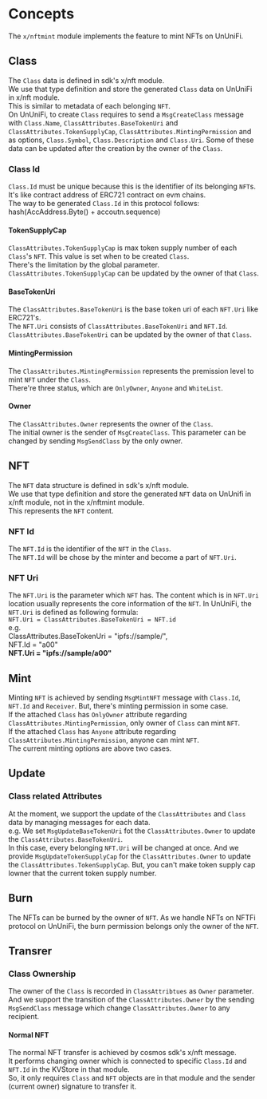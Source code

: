# Concepts

The `x/nftmint` module implements the feature to mint NFTs on UnUniFi.

## Class

The `Class` data is defined in sdk's x/nft module.   
We use that type definition and store the generated `Class` data on UnUniFi in x/nft module.   
This is similar to metadata of each belonging `NFT`.   
On UnUniFi, to create `Class` requires to send a `MsgCreateClass` message with `Class.Name`, `ClassAttributes.BaseTokenUri` and `ClassAttributes.TokenSupplyCap`, `ClassAttributes.MintingPermission` and as options, `Class.Symbol`, `Class.Description` and `Class.Uri`.
Some of these data can be updated after the creation by the owner of the `Class`.

### Class Id

`Class.Id` must be unique because this is the identifier of its belonging `NFT`s. It's like contract address of ERC721 contract on evm chains.   
The way to be generated `Class.Id` in this protocol follows: 
hash(AccAddress.Byte() + accoutn.sequence)

#### TokenSupplyCap

`ClassAttributes.TokenSupplyCap` is max token supply number of each `Class`'s `NFT`. This value is set when to be created `Class`.   
There's the limitation by the global parameter.   
`ClassAttributes.TokenSupplyCap` can be updated by the owner of that `Class`.

#### BaseTokenUri

The `ClassAttributes.BaseTokenUri` is the base token uri of each `NFT.Uri` like ERC721's.   
The `NFT.Uri` consists of `ClassAttributes.BaseTokenUri` and `NFT.Id`.
`ClassAttributes.BaseTokenUri` can be updated by the owner of that `Class`.

#### MintingPermission

The `ClassAttributes.MintingPermission` represents the premission level to mint `NFT` under the `Class`.   
There're three status, which are `OnlyOwner`, `Anyone` and `WhiteList`.

#### Owner

The `ClassAttributes.Owner` represents the owner of the `Class`.   
The initial owner is the sender of `MsgCreateClass`. This parameter can be changed by sending `MsgSendClass` by the only owner.

## NFT

The `NFT` data structure is defined in sdk's x/nft module.   
We use that type definition and store the generated `NFT` data on UnUnifi in x/nft module, not in the x/nftmint module.   
This represents the `NFT` content.

### NFT Id

The `NFT.Id` is the identifier of the `NFT` in the `Class`.   
The `NFT.Id` will be chose by the minter and become a part of `NFT.Uri`.

### NFT Uri

The `NFT.Uri` is the parameter which `NFT` has. The content which is in `NFT.Uri` location usually represents the core information of the `NFT`. 
In UnUniFi, the `NFT.Uri` is defined as following formula:   
`NFT.Uri = ClassAttributes.BaseTokenUri = NFT.id`   
e.g.   
ClassAttributes.BaseTokenUri = "ipfs://sample/",   
NFT.Id = "a00"   
**NFT.Uri = "ipfs://sample/a00"**

## Mint

Minting `NFT` is achieved by sending `MsgMintNFT` message with `Class.Id`, `NFT.Id` and `Receiver`. 
But, there's minting permission in some case.   
If the attached `Class` has `OnlyOwner` attribute regarding `ClassAttributes.MintingPermission`, only owner of `Class` can mint `NFT`.   
If the attached `Class` has `Anyone` attribute regarding `ClassAttributes.MintingPermission`, anyone can mint `NFT`.   
The current minting options are above two cases.

## Update

### Class related Attributes

At the moment, we support the update of the `ClassAttributes` and `Class` data by managing messages for each data.   
e.g. We set `MsgUpdateBaseTokenUri` fot the `ClassAttributes.Owner` to update the `ClassAttributes.BaseTokenUri`.   
In this case, every belonging `NFT.Uri` will be changed at once.
And we provide `MsgUpdateTokenSupplyCap` for the `ClassAttributes.Owner` to update the `ClassAttributes.TokenSupplyCap`. But, you can't make token supply cap lowner that the current token supply number.

## Burn

The NFTs can be burned by the owner of `NFT`.
As we handle NFTs on NFTFi protocol on UnUniFi, the burn permission belongs only the owner of the `NFT`.

## Transrer

### Class Ownership

The owner of the `Class` is recorded in `ClassAttribtues` as `Owner` parameter.   
And we support the transition of the `ClassAttributes.Owner` by the sending `MsgSendClass` message which change `ClassAttributes.Owner` to any recipient.

#### Normal NFT

The normal NFT transfer is achieved by cosmos sdk's x/nft message.   
It performs changing owner which is connected to specific `Class.Id` and `NFT.Id` in the KVStore in that module.   
So, it only requires `Class` and `NFT` objects are in that module and the sender (current owner) signature to transfer it.
